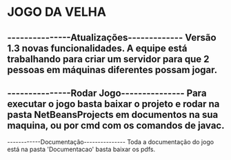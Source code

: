 # JOGO DA VELHA
---------------Atualizações-------------
Versão 1.3 novas funcionalidades.
A equipe está trabalhando para criar um servidor para que 2 pessoas em máquinas diferentes possam jogar.
----------------------------------------
---------------Rodar Jogo---------------
Para executar o jogo basta baixar o projeto e rodar na pasta NetBeansProjects em documentos na sua maquina, ou por cmd com os comandos de javac.
---------------------------------------
------------Documentação---------------
Toda a documentação do jogo está na pasta 'Documentacao' basta baixar os pdfs. 
